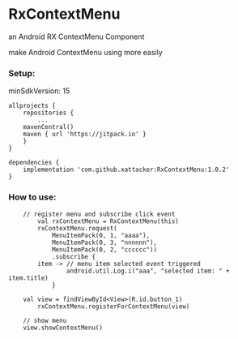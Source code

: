 # RxContextMenu
an Android RX ContextMenu Component

make Android ContextMenu using more easily

### Setup:

minSdkVersion: 15 

``` 
allprojects {
    repositories {
        ...
	mavenCentral()
	maven { url 'https://jitpack.io' }
    }
}

dependencies {
    implementation 'com.github.xattacker:RxContextMenu:1.0.2'
}
``` 

### How to use:
``` 
	// register menu and subscribe click event
        val rxContextMenu = RxContextMenu(this)
        rxContextMenu.request(
            MenuItemPack(0, 1, "aaaa"),
            MenuItemPack(0, 3, "nnnnnn"),
            MenuItemPack(0, 2, "cccccc"))
            .subscribe {
		item -> // menu item selected event triggered
                android.util.Log.i("aaa", "selected item: " + item.title)
            }

	val view = findViewById<View>(R.id.button_1)
        rxContextMenu.registerForContextMenu(view)
	
	// show menu
	view.showContextMenu()
``` 
